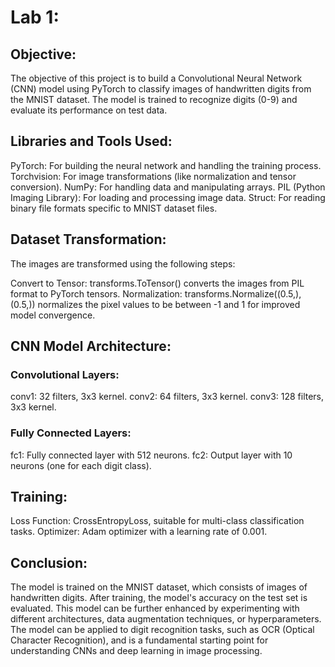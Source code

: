 # Lab 1:
## Objective:
The objective of this project is to build a Convolutional Neural Network (CNN) model using PyTorch to classify images of handwritten digits from the MNIST dataset. The model is trained to recognize digits (0-9) and evaluate its performance on test data.
## Libraries and Tools Used:
PyTorch: For building the neural network and handling the training process.
Torchvision: For image transformations (like normalization and tensor conversion).
NumPy: For handling data and manipulating arrays.
PIL (Python Imaging Library): For loading and processing image data.
Struct: For reading binary file formats specific to MNIST dataset files.
## Dataset Transformation:
The images are transformed using the following steps:

Convert to Tensor: transforms.ToTensor() converts the images from PIL format to PyTorch tensors.
Normalization: transforms.Normalize((0.5,), (0.5,)) normalizes the pixel values to be between -1 and 1 for improved model convergence.

## CNN Model Architecture:
### Convolutional Layers:
conv1: 32 filters, 3x3 kernel.
conv2: 64 filters, 3x3 kernel.
conv3: 128 filters, 3x3 kernel.
### Fully Connected Layers:
fc1: Fully connected layer with 512 neurons.
fc2: Output layer with 10 neurons (one for each digit class).

## Training:
Loss Function: CrossEntropyLoss, suitable for multi-class classification tasks.
Optimizer: Adam optimizer with a learning rate of 0.001.
## Conclusion:
The model is trained on the MNIST dataset, which consists of images of handwritten digits. After training, the model's accuracy on the test set is evaluated. This model can be further enhanced by experimenting with different architectures, data augmentation techniques, or hyperparameters. The model can be applied to digit recognition tasks, such as OCR (Optical Character Recognition), and is a fundamental starting point for understanding CNNs and deep learning in image processing.
